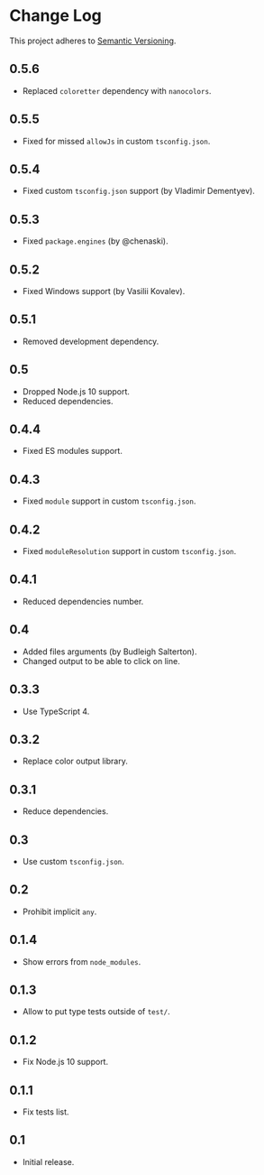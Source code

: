 # Change Log
This project adheres to [Semantic Versioning](http://semver.org/).

## 0.5.6
* Replaced `coloretter` dependency with `nanocolors`.

## 0.5.5
* Fixed for missed `allowJs` in custom `tsconfig.json`.

## 0.5.4
* Fixed custom `tsconfig.json` support (by Vladimir Dementyev).

## 0.5.3
* Fixed `package.engines` (by @chenaski).

## 0.5.2
* Fixed Windows support (by Vasilii Kovalev).

## 0.5.1
* Removed development dependency.

## 0.5
* Dropped Node.js 10 support.
* Reduced dependencies.

## 0.4.4
* Fixed ES modules support.

## 0.4.3
* Fixed `module` support in custom `tsconfig.json`.

## 0.4.2
* Fixed `moduleResolution` support in custom `tsconfig.json`.

## 0.4.1
* Reduced dependencies number.

## 0.4
* Added files arguments (by Budleigh Salterton).
* Changed output to be able to click on line.

## 0.3.3
* Use TypeScript 4.

## 0.3.2
* Replace color output library.

## 0.3.1
* Reduce dependencies.

## 0.3
* Use custom `tsconfig.json`.

## 0.2
* Prohibit implicit `any`.

## 0.1.4
* Show errors from `node_modules`.

## 0.1.3
* Allow to put type tests outside of `test/`.

## 0.1.2
* Fix Node.js 10 support.

## 0.1.1
* Fix tests list.

## 0.1
* Initial release.

